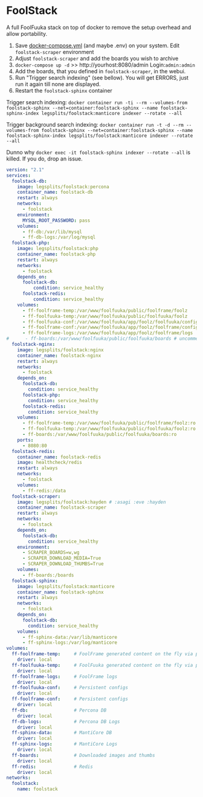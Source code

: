 # FoolStack

A full FoolFuuka stack on top of docker to remove the setup overhead and allow portability.

1. Save [docker-compose.yml](docker-compose.yml) (and maybe .env) on your system. Edit `foolstack-scraper` environment
2. Adjust `foolstack-scraper` and add the boards you wish to archive
3. `docker-compose up -d` >>  http://yourhost:8080/admin Login:`admin:admin`
4. Add the boards, that you defined in `foolstack-scraper`, in the webui.
5. Run "Trigger search indexing" (see bellow). You will get ERRORS, just run it again till none are displayed.
6. Restart the `foolstack-sphinx` container

Trigger search indexing: `docker container run -ti --rm --volumes-from foolstack-sphinx --net=container:foolstack-sphinx --name foolstack-sphinx-index legsplits/foolstack:manticore indexer --rotate --all`

Trigger background search indexing: `docker container run -t -d --rm --volumes-from foolstack-sphinx --net=container:foolstack-sphinx --name foolstack-sphinx-index legsplits/foolstack:manticore indexer --rotate --all`

Dunno why `docker exec -it foolstack-sphinx indexer --rotate --all` is killed. If you do, drop an issue.

```yaml
version: "2.1"
services:
  foolstack-db:
    image: legsplits/foolstack:percona
    container_name: foolstack-db
    restart: always
    networks:
      - foolstack
    environment:
      MYSQL_ROOT_PASSWORD: pass
    volumes:
      - ff-db:/var/lib/mysql
      - ff-db-logs:/var/log/mysql
  foolstack-php:
    image: legsplits/foolstack:php
    container_name: foolstack-php
    restart: always
    networks:
      - foolstack
    depends_on:
      foolstack-db:
          condition: service_healthy
      foolstack-redis:
          condition: service_healthy
    volumes:
      - ff-foolframe-temp:/var/www/foolfuuka/public/foolframe/foolz
      - ff-foolfuuka-temp:/var/www/foolfuuka/public/foolfuuka/foolz
      - ff-foolfuuka-conf:/var/www/foolfuuka/app/foolz/foolfuuka/config
      - ff-foolframe-conf:/var/www/foolfuuka/app/foolz/foolframe/config
      - ff-foolframe-logs:/var/www/foolfuuka/app/foolz/foolframe/logs
#      - ff-boards:/var/www/foolfuuka/public/foolfuuka/boards # uncomment for image uploads by foolfuuka
  foolstack-nginx:
    image: legsplits/foolstack:nginx
    container_name: foolstack-nginx
    restart: always
    networks:
      - foolstack
    depends_on:
      foolstack-db:
        condition: service_healthy
      foolstack-php:
        condition: service_healthy
      foolstack-redis:
        condition: service_healthy
    volumes:
      - ff-foolframe-temp:/var/www/foolfuuka/public/foolframe/foolz:ro
      - ff-foolfuuka-temp:/var/www/foolfuuka/public/foolfuuka/foolz:ro
      - ff-boards:/var/www/foolfuuka/public/foolfuuka/boards:ro
    ports:
      - 8080:80
  foolstack-redis:
    container_name: foolstack-redis
    image: healthcheck/redis
    restart: always
    networks:
      - foolstack
    volumes:
      - ff-redis:/data
  foolstack-scraper:
    image: legsplits/foolstack:hayden # :asagi :eve :hayden
    container_name: foolstack-scraper
    restart: always
    networks:
      - foolstack
    depends_on:
      foolstack-db:
        condition: service_healthy
    environment:
      - SCRAPER_BOARDS=w,wg
      - SCRAPER_DOWNLOAD_MEDIA=True
      - SCRAPER_DOWNLOAD_THUMBS=True
    volumes:
      - ff-boards:/boards
  foolstack-sphinx:
    image: legsplits/foolstack:manticore
    container_name: foolstack-sphinx
    restart: always
    networks:
      - foolstack
    depends_on:
      foolstack-db:
        condition: service_healthy
    volumes:
      - ff-sphinx-data:/var/lib/manticore
      - ff-sphinx-logs:/var/log/manticore
volumes:
  ff-foolframe-temp:     # FoolFrame generated content on the fly via php
    driver: local
  ff-foolfuuka-temp:     # FoolFuuka generated content on the fly via php
    driver: local
  ff-foolframe-logs:     # FoolFrame logs
    driver: local
  ff-foolfuuka-conf:     # Persistent configs
    driver: local
  ff-foolframe-conf:     # Persistent configs
    driver: local
  ff-db:                 # Percona DB
    driver: local
  ff-db-logs:            # Percona DB Logs
    driver: local
  ff-sphinx-data:        # MantiCore DB
    driver: local
  ff-sphinx-logs:        # MantiCore Logs
    driver: local
  ff-boards:             # Downloaded images and thumbs
    driver: local
  ff-redis:              # Redis
    driver: local
networks:
  foolstack:
    name: foolstack
```